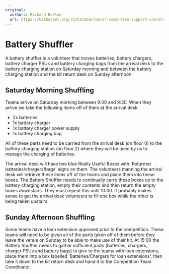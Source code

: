 ```yaml
---
original:
  authors: Richard Barlow
  url: https://bitbucket.org/richardbarlow/sr-comp-team-support-coord/wiki/Battery_Shuffler
---
```

# Battery Shuffler

A battery shuffler is a volunteer that moves batteries, battery chargers, battery charger PSUs and battery charging bags from the arrival desk to the battery charging station on Saturday morning and between the battery charging station and the kit return desk on Sunday afternoon.

## Saturday Morning Shuffling
Teams arrive on Saturday morning between 9:00 and 9:30. When they arrive we take the following items off of them at the arrival desk:

 * 2x batteries
 * 1x battery charger
 * 1x battery charger power supply
 * 1x battery charging bag

All of these parts need to be carried from the arrival desk (on floor 0) to the battery charging station (on floor 2) where they will be used by us to manage the charging of batteries.

The arrival desk will have two blue Really Useful Boxes with 'Returned batteries/chargers/bags' signs on them. The volunteers manning the arrival desk will retrieve these items off of the teams and place them into these boxes. The Battery Shuffler needs to continually carry these boxes up to the battery charging station, empty their contents and then return the empty boxes downstairs. They must repeat this until 10:00. It probably makes sense to get the arrival desk volunteers to fill one box while the other is being taken upstairs.

## Sunday Afternoon Shuffling

Some teams have a loan extension approved prior to the competition. These teams will need to be given all of the parts taken off of them before they leave the venue on Sunday to be able to make use of their kit. At 15:00 the Battery Shuffler needs to gather sufficient parts (batteries, chargers, charger PSUs and battery bags) to give to the teams with loan extensions, place them into a box labelled 'Batteries/Chargers for loan extensions', then take it down to the kit return desk and hand it to the Competition Team Coordinator.
